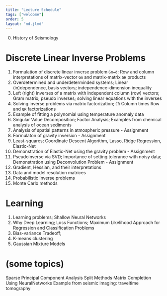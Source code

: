 ```yaml
---
title: "Lecture Schedule"
tags: ["welcome"]
order: 5
layout: "md.jlmd"
---
```


<style>
main a img {
    width: 5rem;
    margin: 1rem;
}
</style>

0. History of Seismology

# Discrete Linear Inverse Problems

1. Formulation of discrete linear inverse problem `Gm=d`; Row and column interpretations of matrix-vector `Gm` and matrix-matrix `GH` products 
2. Overdetermined and underdeterminded systems; Linear (in)dependence, basis vectors; independence-dimension inequality
3. Left (right) inverses of a matrix with independent column (row) vectors; Gram matrix; pseudo inverses; solving linear equations with the inverses
4. Solving inverse problems via matrix factorization; `CR` Column times Row and `QR` factorizations
5. Example of fitting a polynomial using temperature anomaly data
6. Singular Value Decomposition; Factor Analysis; Examples from chemical analysis of ocean sediments
7. Analysis of spatial patterns in atmospheric pressure - Assignment
8. Formulaton of gravity inversion - Assignment 
9. Least-squares; Coordinate Descent Algorithm, Lasso, Ridge Regression, Elastic-Net
10. Demonstration of Elastic-Net using the gravity problem - Assignment
11. Pseudoinverse via SVD; Importance of setting tolerance with noisy data; Demonstration using Deconvolution Problem - Assignment
12. Gradient, Hessian, and their interpretations 
13. Data and model resolution matrices
14. Probabilistic inverse problems
15. Monte Carlo methods

# Learning

1. Learning problems; Shallow Neural Networks
2. Why Deep Learning; Loss Functions; Maximum Likelihood Approach for Regression and Classification Problems
3. Bias-variance Tradeoff;
4. K-means clustering
5. Gaussian Mixture Models



# (some topics)
Sparse Principal Component Analysis
Split Methods
Matrix Completion Using NeuralNetworks
Example from seismic imaging: traveltime tomography